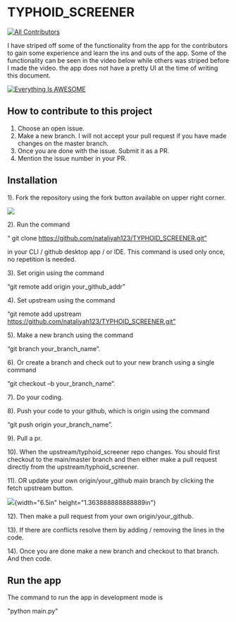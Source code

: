 # TYPHOID_SCREENER

<!-- ALL-CONTRIBUTORS-BADGE:START - Do not remove or modify this section -->
[![All Contributors](https://img.shields.io/badge/all_contributors-1-orange.svg?style=flat-square)](#contributors-)
<!-- ALL-CONTRIBUTORS-BADGE:END -->

I have striped off some of the functionality from the app for the contributors to gain some experience and learn the ins and outs 
of the app. Some of the functionality can be seen in the video below while others was striped before I made the video. the app does not have a pretty UI at the time of writing this document.

[![Everything Is AWESOME](https://images.pexels.com/photos/89955/pexels-photo-89955.jpeg?auto=compress&cs=tinysrgb&dpr=1&w=500)](https://youtu.be/s8BIGCNx3xk "Everything Is AWESOME")

## How to contribute to this project

1. Choose an open issue.
2. Make a new branch. I will not accept your pull request if you have made changes on the master branch.
3. Once you are done with the issue. Submit it as a PR.
4. Mention the issue number in your PR.


## Installation

1). Fork the repository using the fork button available on upper right
corner.

![](media/image2.png)

2). Run the command

“ git clone https://github.com/nataliyah123/TYPHOID_SCREENER.git”

in your CLI / github desktop app / or IDE. This command is used only
once, no repetition is needed.

3). Set origin using the command

“git remote add origin your\_github\_addr”

4). Set upstream using the command

“git remote add upstream https://github.com/nataliyah123/TYPHOID_SCREENER.git”

5). Make a new branch using the command

“git branch your\_branch\_name”.

6). Or create a branch and check out to your new branch using a single
command

“git checkout –b your\_branch\_name”.

7). Do your coding.

8). Push your code to your github, which is origin using the command

“git push origin your\_branch\_name”.

9). Pull a pr.

10). When the upstream/typhoid_screener repo changes. You should first checkout
to the main/master branch and then either make a pull request directly
from the upstream/typhoid_screener.

11). OR update your own origin/your\_github main branch by clicking the
fetch upstream button.

![](media/image3.png){width="6.5in" height="1.363888888888889in"}

12). Then make a pull request from your own origin/your_github.

13). If there are conflicts resolve them by adding / removing the lines
in the code.

14). Once you are done make a new branch and checkout to that branch.
And then code.


## Run the app

The command to run the app in development mode is 
 
"python main.py" 
